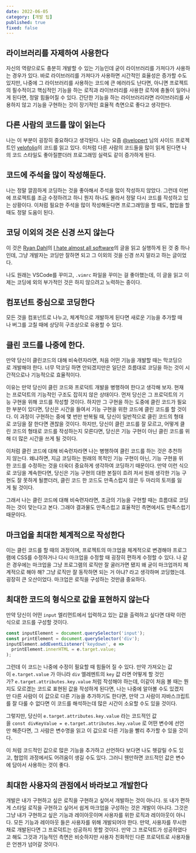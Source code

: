 ```yaml
---
date: 2022-06-05
category: [개발 팁]
published: true
fixed: false
---
```


## 라이브러리를 자제하여 사용한다
자신의 역량으로도 충분히 개발할 수 있는 기능인데 굳이 라이브러리를 가져다가 사용하는 경우가 있다. 바로 라이브러리를 가져다가 사용하면 시간적인 효율성은 증가할 수도 있지만, 나중에 그 라이브러리를 사용하는 코드에 큰 에러라도 난다면, 아니면 프로젝트의 필수적이고 핵심적인 기능을 하는 로직과 라이브러리를 사용한 로직에 충돌이 일어나게 된다면, 정말 힘들어질 수 있다. 간단한 기능을 하는 라이브러리라면 라이브러리를 사용하지 않고 기능을 구현하는 것이 장기적인 효율적 측면으로 좋다고 생각한다.

## 다른 사람의 코드를 많이 읽는다
나는 이 부분이 굉장히 중요하다고 생각된다. 나는 요즘 [@velopert](https://velog.io/@velopert) 님의 사이드 프로젝트인 [velofolio](https://github.com/velopert/velofolio)의 코드를 읽고 있다. 이처럼 다른 사람의 코드들을 많이 읽게 된다면 나의 코드 스타일도 좋아질뿐더러 프로그래밍 실력도 같이 증가하게 된다.

## 코드에 주석을 많이 작성해둔다.
나는 정말 깔끔하게 코딩하는 것을 좋아해서 주석을 많이 작성하지 않았다. 그런데 이번에 프로젝트를 조금 수정하려고 하니 뭔지 하나도 몰라서 정말 다시 코드를 작성하고 있는 상황이다. 이처럼 필요한 주석을 많이 작성해둔다면 프로그래밍을 할 때도, 협업을 할 때도 정말 도움이 된다.

## 코딩 이외의 것은 신경 쓰지 않는다
이 것은 [Ryan Dahl](https://github.com/ry)의 [I hate almost all software](https://tinyclouds.org/rant)의 글을 읽고 실행하게 된 것 중 하나인데, 그냥 개발자는 코딩만 잘하면 되고 그 이외의 것을 신경 쓰지 말라고 하는 글이었다.

나도 원래는 VSCode를 꾸미고, `.vimrc` 파일을 꾸미는 걸 좋아했는데, 이 글을 읽고 이제는 코딩에 외의 부가적인 것은 하지 않으려고 노력하는 중이다.

## 컴포넌트 중심으로 코딩한다
모든 것을 컴포넌트로 나누고, 체계적으로 개발하게 된다면 새로운 기능을 추가할 때나 버그를 고칠 때에 상당히 구조상으로 유용할 수 있다.

## 클린 코드를 나중에 한다.

만약 당신이 클린코드의 대해 비숙련자라면, 처음 어떤 기능을 개발할 때는 막코딩으로 개발해야 한다. 너무 막코딩 하면 안되겠지만은 일단은 흐름대로 코딩을 하는 것이 시간적으로나 기능적으로 효율적이다.

이유는 만약 당신이 클린 코드와 프로덕트 개발을 병행하여 한다고 생각해 보자. 현재는 프로덕트의 기능적인 구조도 잡히지 않은 상태이다. 먼저 당신은 그 프로덕트의 기능 구현을 위해 코드를 작성할 것이다. 하지만 그 구현을 하는 도중에 클린 코드가 필요한 부분이 있다면, 당신은 시간을 들여서 기능 구현을 위한 코드에 클린 코드를 할 것이다. 이 과정이 구현하는 중에 몇 번만 반복될 때, 당신이 일반적으로 클린 코드의 형태로 코딩을 잘 한다면 괜찮을 것이다. 하지만, 당신이 클린 코드를 잘 모르고, 어떻게 클린 코드의 형태로 코드를 작성하는지 모른다면, 당신은 기능 구현이 아닌 클린 코드를 위해 더 많은 시간을 쓰게 될 것이다.

이처럼 클린 코드에 대해 비숙련자라면 나는 병행하여 클린 코드를 하는 것은 추천하지 않는다. 왜냐하면, 지금 코딩하는 원래의 목적인 기능 구현이 아닌, 기능 구현을 위한 코드를 수정하는 것을 더욱더 중요하게 생각하여 코딩하기 때문이다. 만약 이런 식으로 코딩을 계속한다면, 당신은 기능 구현의 대한 본질이 흐려 저서 원래 생각한 기능 구현도 잘 못하게 될뿐더러, 클린 코드 한 코드도 만족스럽지 않은 두 마리의 토끼를 잃게 될 것이다.

그래서 나는 클린 코드에 대해 비숙련자라면, 조금의 기능을 구현할 때는 흐름대로 코딩하는 것이 맞는다고 본다. 그래야 결과물도 만족스럽고 효율적인 측면에서도 만족스럽기 때문이다.

## 마크업을 최대한 체계적으로 작성한다
이는 클린 코드를 할 때의 과정이며, 프로젝트의 마크업을 체계적으로 변경해야 프로그램에 CSS를 수정하거나 다시 마크업을 수정할 때 굉장히 편하게 수정할 수 있다. 나 같은 경우에는 마크업을 그냥 프로그램의 로직만 잘 굴러가면 됐지 왜 굳이 마크업까지 체계적으로 해야 해? 그냥 로직만 잘 동작하면 되는 거 아냐? 라고 생각하며 코딩했는데. 굉장히 큰 오산이었다. 마크업은 로직을 구성하는 것만큼 중요하다.

## 최대한 코드의 형식으로 값을 표현하지 않는다
만약 당신이 어떤 `input` 엘리먼트에서 입력하고 있는 값을 출력하고 싶다면 대략 이런 식으로 코드를 구성할 것이다.

```js
const inputElement = document.querySelector('input');
const printElement = document.querySelector('div');
inputElement.addEventListener('keydown', e =>
  printElement.innerHTML = e.target.value;
);
```

그런데 이 코드는 나중에 수정이 필요할 때 힘들어 질 수 있다.
만약 가져오는 값이 `e.target.value` 가 아니라 `div` 엘레멘트의 `key` 값 라면 어떻게 할 것인가? `e.target.attributes.key.value` 처럼 작성해야 하는데, 이같이 처음 볼 때는 뭔지도 모르겠는 코드로 표현된 값을 작성하게 된다면, 나는 나중에 알아볼 수도 있겠지만 다른 사람이 이 값으로 다른 기능을 추가하기도 한다면, 만약 그 사람이 자바스크립트를 잘 다룰 수 없다면 이 코드를 해석하는데 많은 시간이 소요할 수도 있을 것이다.

그렇지만, 당신이 `e.target.attributes.key.value` 라는 코드적인 값을 `const divKeyValue = e.target.attributes.key.value` 로 어떤 변수에 선언만 해준다면, 그 사람은 변수명을 읽고 이 값으로 다른 기능을 빨리 추가할 수 있을 것이다.

이 처럼 코드적인 값으로 많은 기능을 추가하고 선언하다 보다면 나도 헷갈릴 수도 있고, 협업의 과정에서도 어려움이 생길 수도 있다. 그러니 웬만하면 코드적인 값은 변수에 담아서 사용하는 것이 좋다.

## 최대한 사용자의 관점에서 바라보고 개발한다
개발은 내가 구현하고 싶은 로직을 구현하고 싶어서 개발하는 것이 아니다. 또 내가 편하게 스타일 로직을 구현하고 싶어서 쉽게 마크업을 구성하는 것은 개발이 아니다. 그것은 그냥 내가 구현하고 싶은 기능과 레이아웃이며 사용자를 위한 로직과 레이아웃이 아니다. 모든 기능과 레이아웃 들은 사용자를 위해 개발되어야 한다. 만약, 사용자를 무시한 채로 개발된다면 그 프로덕트는 성공하지 못할 것이다. 만약 그 프로덕트가 성공하였다고 해도 그것과 기능적인 측면은 비슷하지만 사용자 친화적인 다른 프로덕트로 사용자들은 언젠가 넘어갈 것이다.
